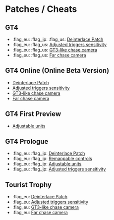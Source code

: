 # Patches / Cheats

## GT4
* :flag_eu: :flag_jp: :flag_us: [Deinterlace Patch](https://cookieplmonster.github.io/mods/gran-turismo-4/)
* :flag_eu: :flag_us: [Adjusted triggers sensitivity](https://cookieplmonster.github.io/mods/gran-turismo-4/)
* :flag_eu: :flag_us: [GT3-like chase camera](https://cookieplmonster.github.io/mods/gran-turismo-4/)
* :flag_eu: :flag_us: [Far chase camera](https://cookieplmonster.github.io/mods/gran-turismo-4/)

## GT4 Online (Online Beta Version)
* [Deinterlace Patch](https://cookieplmonster.github.io/mods/gran-turismo-4/)
* [Adjusted triggers sensitivity](https://cookieplmonster.github.io/mods/gran-turismo-4/)
* [GT3-like chase camera](https://cookieplmonster.github.io/mods/gran-turismo-4/)
* [Far chase camera](https://cookieplmonster.github.io/mods/gran-turismo-4/)

## GT4 First Preview
* [Adjustable units](https://cookieplmonster.github.io/mods/gran-turismo-4/)

## GT4 Prologue
* :flag_eu: :flag_jp: [Deinterlace Patch](https://cookieplmonster.github.io/mods/gran-turismo-4-prologue/)
* :flag_eu: :flag_jp: [Remappable controls](https://cookieplmonster.github.io/mods/gran-turismo-4-prologue/)
* :flag_eu: :flag_jp: [Adjustable units](https://cookieplmonster.github.io/mods/gran-turismo-4-prologue/)
* :flag_eu: :flag_jp: [Adjusted triggers sensitivity](https://cookieplmonster.github.io/mods/gran-turismo-4-prologue/)

## Tourist Trophy
* :flag_eu: [Deinterlace Patch](https://cookieplmonster.github.io/mods/tourist-trophy/)
* :flag_eu: [Adjusted triggers sensitivity](https://cookieplmonster.github.io/mods/tourist-trophy/)
* :flag_eu: [GT3-like chase camera](https://cookieplmonster.github.io/mods/tourist-trophy/)
* :flag_eu: [Far chase camera](https://cookieplmonster.github.io/mods/tourist-trophy/)



